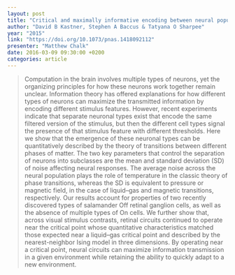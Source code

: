 ```yaml
---
layout: post
title: "Critical and maximally informative encoding between neural populations in the retina"
author: "David B Kastner, Stephen A Baccus & Tatyana O Sharpee"
year: "2015"
link: "https://doi.org/10.1073/pnas.1418092112"
presenter: "Matthew Chalk"
date: 2016-03-09 09:30:00 +0200
categories: article
---
```


> Computation in the brain involves multiple types of neurons, yet the
> organizing principles for how these neurons work together remain unclear.
> Information theory has offered explanations for how different types of neurons
> can maximize the transmitted information by encoding different stimulus
> features. However, recent experiments indicate that separate neuronal types
> exist that encode the same filtered version of the stimulus, but then the
> different cell types signal the presence of that stimulus feature with
> different thresholds. Here we show that the emergence of these neuronal types
> can be quantitatively described by the theory of transitions between different
> phases of matter. The two key parameters that control the separation of
> neurons into subclasses are the mean and standard deviation (SD) of noise
> affecting neural responses. The average noise across the neural population
> plays the role of temperature in the classic theory of phase transitions,
> whereas the SD is equivalent to pressure or magnetic field, in the case of
> liquid–gas and magnetic transitions, respectively. Our results account for
> properties of two recently discovered types of salamander Off retinal ganglion
> cells, as well as the absence of multiple types of On cells. We further show
> that, across visual stimulus contrasts, retinal circuits continued to operate
> near the critical point whose quantitative characteristics matched those
> expected near a liquid–gas critical point and described by the
> nearest-neighbor Ising model in three dimensions. By operating near a critical
> point, neural circuits can maximize information transmission in a given
> environment while retaining the ability to quickly adapt to a new environment.
